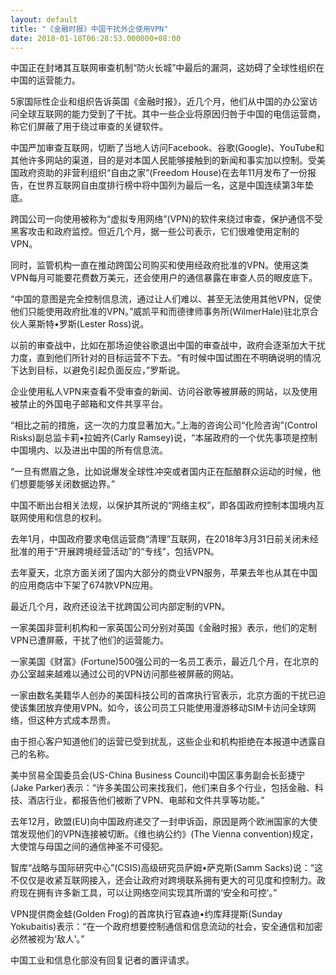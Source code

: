 ```yaml
---
layout: default
title: "《金融时报》中国干扰外企使用VPN"
date: 2018-01-18T06:28:53.000000+08:00
---
```


中国正在封堵其互联网审查机制“防火长城”中最后的漏洞，这妨碍了全球性组织在中国的运营能力。

5家国际性企业和组织告诉英国《金融时报》，近几个月，他们从中国的办公室访问全球互联网的能力受到了干扰。其中一些企业将原因归咎于中国的电信运营商，称它们屏蔽了用于绕过审查的关键软件。

中国严加审查互联网，切断了当地人访问Facebook、谷歌(Google)、YouTube和其他许多网站的渠道，目的是对本国人民能够接触到的新闻和事实加以控制。受美国政府资助的非营利组织“自由之家”(Freedom House)在去年11月发布了一份报告，在世界互联网自由度排行榜中将中国列为最后一名，这是中国连续第3年垫底。

跨国公司一向使用被称为“虚拟专用网络”(VPN)的软件来绕过审查，保护通信不受黑客攻击和政府监控。但近几个月，据一些公司表示，它们很难使用定制的VPN。

同时，监管机构一直在推动跨国公司购买和使用经政府批准的VPN。使用这类VPN每月可能要花费数万美元，还会使用户的通信暴露在审查人员的眼皮底下。

“中国的意图是完全控制信息流，通过让人们难以、甚至无法使用其他VPN，促使他们只能使用政府批准的VPN。”威凯平和而德律师事务所(WilmerHale)驻北京合伙人莱斯特•罗斯(Lester Ross)说。

以前的审查战中，比如在那场迫使谷歌退出中国的审查战中，政府会逐渐加大干扰力度，直到他们所针对的目标运营不下去。“有时候中国试图在不明确说明的情况下达到目标，以避免引起负面反应，”罗斯说。

企业使用私人VPN来查看不受审查的新闻、访问谷歌等被屏蔽的网站，以及使用被禁止的外国电子邮箱和文件共享平台。

“相比之前的措施，这一次的力度显著加大。”上海的咨询公司“化险咨询”(Control Risks)副总监卡莉•拉姆齐(Carly Ramsey)说，“本届政府的一个优先事项是控制中国境内、以及进出中国的所有信息流。

“一旦有燃眉之急，比如说爆发全球性冲突或者国内正在酝酿群众运动的时候，他们想要能够关闭数据边界。”

中国不断出台相关法规，以保护其所说的“网络主权”，即各国政府控制本国境内互联网使用和信息的权利。

去年1月，中国政府要求电信运营商“清理”互联网，在2018年3月31日前关闭未经批准的用于“开展跨境经营活动”的“专线”，包括VPN。

去年夏天，北京方面关闭了国内大部分的商业VPN服务，苹果去年也从其在中国的应用商店中下架了674款VPN应用。

最近几个月，政府还设法干扰跨国公司内部定制的VPN。

一家美国非营利机构和一家英国公司分别对英国《金融时报》表示，他们的定制VPN已遭屏蔽，干扰了他们的运营能力。

一家美国《财富》(Fortune)500强公司的一名员工表示，最近几个月，在北京的办公室越来越难以通过公司的VPN访问那些被屏蔽的网站。

一家由数名美籍华人创办的美国科技公司的首席执行官表示，北京方面的干扰已迫使该集团放弃使用VPN。如今，该公司员工只能使用漫游移动SIM卡访问全球网络，但这种方式成本昂贵。

由于担心客户知道他们的运营已受到扰乱，这些企业和机构拒绝在本报道中透露自己的名称。

美中贸易全国委员会(US-China Business Council)中国区事务副会长彭捷宁(Jake Parker)表示：“许多美国公司来找我们，他们来自多个行业，包括金融、科技、酒店行业，都报告他们被断了VPN、电邮和文件共享等功能。”

去年12月，欧盟(EU)向中国政府递交了一封申诉函，原因是两个欧洲国家的大使馆发现他们的VPN连接被切断。《维也纳公约》(The Vienna convention)规定，大使馆与母国之间的通信神圣不可侵犯。

智库“战略与国际研究中心”(CSIS)高级研究员萨姆•萨克斯(Samm Sacks)说：“这不仅仅是收紧互联网接入，还会让政府对跨境联系拥有更大的可见度和控制力。政府现在拥有许多新工具，可以让网络空间实现其所谓的‘安全和可控’。”

VPN提供商金蛙(Golden Frog)的首席执行官森迪•约库拜提斯(Sunday Yokubaitis)表示：“在一个政府想要控制通信和信息流动的社会，安全通信和加密必然被视为‘敌人’。”

中国工业和信息化部没有回复记者的置评请求。

